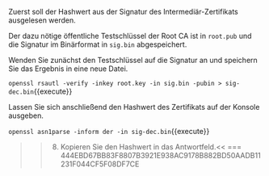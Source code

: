 Zuerst soll der Hashwert aus der Signatur des Intermediär-Zertifikats ausgelesen werden.

Der dazu nötige öffentliche Testschlüssel der Root CA ist in `root.pub` und die Signatur im Binärformat in `sig.bin` abgespeichert.

Wenden Sie zunächst den Testschlüssel auf die Signatur an und speichern Sie das Ergebnis in eine neue Datei.

`openssl rsautl -verify -inkey root.key -in sig.bin -pubin > sig-dec.bin`{{execute}}

Lassen Sie sich anschließend den Hashwert des Zertifikats auf der Konsole ausgeben.

`openssl asn1parse -inform der -in sig-dec.bin`{{execute}}

>>8) Kopieren Sie den Hashwert in das Antwortfeld.<<
=== 444EBD67BB83F8807B3921E938AC9178B882BD50AADB11231F044CF5F08DF7CE

